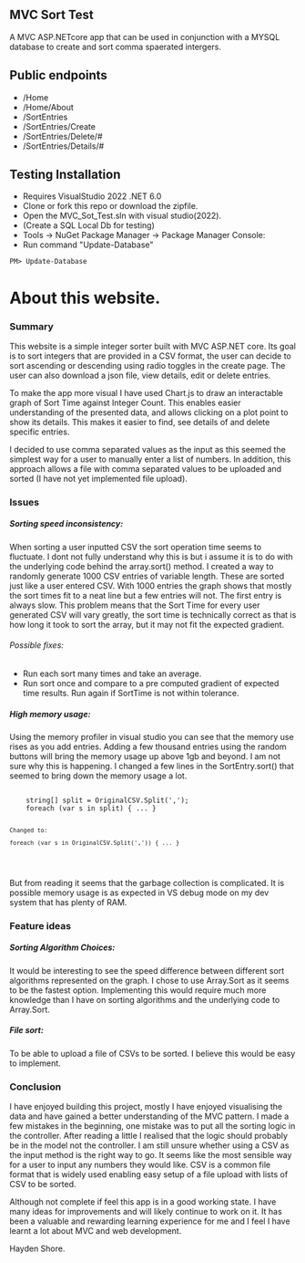 ## MVC Sort Test
A MVC ASP.NETcore app that can be used in conjunction with a MYSQL database to create and sort comma spaerated intergers.

## Public endpoints
- /Home
- /Home/About
- /SortEntries
- /SortEntries/Create
- /SortEntries/Delete/#
- /SortEntries/Details/#

## Testing Installation
- Requires VisualStudio 2022 .NET 6.0
- Clone or fork this repo or download the zipfile.
- Open the MVC_Sot_Test.sln with visual studio(2022).
- (Create a SQL Local Db for testing) 
- Tools -> NuGet Package Manager -> Package Manager Console: 
- Run command  "Update-Database"
```
PM> Update-Database
```

<h1>About this website.</h1>
<h3>Summary</h3>
<p>
	This website is a simple integer sorter built with MVC ASP.NET core. Its goal is to sort integers that are provided in a CSV format,
	the user can decide to sort ascending or descending using radio toggles in the create page.
	The user can also download a json file, view details, edit or delete entries.
</p>
<p>
	To make the app more visual I have used Chart.js to draw an interactable graph of Sort Time against Integer Count.
	This enables easier understanding of the presented data, and allows clicking on a plot point to show its details.
	This makes it easier to find, see details of and delete specific entries.
</p>
<p>
	I decided to use comma separated values as the input as this seemed the simplest way for a user to manually enter a list of numbers.
	In addition, this approach allows a file with comma separated values to be uploaded and sorted (I have not yet implemented file upload).
</p>
<h3>Issues</h3>
<h5>Sorting speed inconsistency:</h5>
<p>
	When sorting a user inputted CSV the sort operation time seems to fluctuate. I dont not fully understand why this is but i assume it is to do with the underlying code
	behind the array.sort() method. I created a way to randomly generate 1000 CSV entries of variable length.
	These are sorted just like a user entered CSV. With 1000 entries the graph shows that mostly the sort times fit to a neat line but a few entries will not.
	The first entry is always slow. This problem means that the Sort Time for every user generated CSV will vary greatly,
	the sort time is technically correct as that is how long it took to sort the array, but it may not fit the expected gradient.
</p>
<h6>Possible fixes:</h6>
<p>
	<ul>
		<li>Run each sort many times and take an average.</li>
		<li>Run sort once and compare to a pre computed gradient of expected time results. Run again if SortTime is not within tolerance.</li>
	</ul>
</p>
<h5>High memory usage:</h5>
<p>
	Using the memory profiler in visual studio you can see that the memory use rises as you add entries.
	Adding a few thousand entries using the random buttons will bring the memory usage up above 1gb and beyond.
	I am not sure why this is happening. I changed a few lines in the SortEntry.sort() that seemed to bring down
	the memory usage a lot.
<pre>
<code>
	string[] split = OriginalCSV.Split(',');
	foreach (var s in split) { ... }

	Changed to:

	foreach (var s in OriginalCSV.Split(',')) { ... }	
</code>
</pre>
	But from reading it seems that the garbage collection is complicated. It is possible memory usage is as expected
	in VS debug mode on my dev system that has plenty of RAM.
</p>

<h3>Feature ideas</h3>
<h5>Sorting Algorithm Choices:</h5>
<p>
	It would be interesting to see the speed difference between different sort algorithms represented on the graph.
	I chose to use Array.Sort as it seems to be the fastest option.
	Implementing this would require much more knowledge than I have on sorting algorithms and the underlying code
	to Array.Sort.
</p>
<h5>File sort:</h5>
<p>
	To be able to upload a file of CSVs to be sorted. I believe this would be easy to implement.
</p>
<h3>Conclusion</h3>
<p>
	I have enjoyed building this project, mostly I have enjoyed visualising the data and have gained a better understanding of the MVC pattern. I made a few mistakes in the beginning, one mistake was to put all the sorting logic in the controller. After reading a little I realised that the logic should probably be in the model not the controller.
	I am still unsure whether using a CSV as the input method is the right way to go. It seems like the most sensible way for a user to input any numbers they would like. CSV is a common file format that is widely used enabling easy setup of a file upload with lists of CSV to be sorted.

</p>
<p>
	Although not complete if feel this app is in a good working state. I have many ideas for improvements and will likely continue to work on it. It has been a valuable and rewarding learning experience for me and I feel I have learnt a lot about MVC and web development.
</p>
<p>
	Hayden Shore.
</p>
